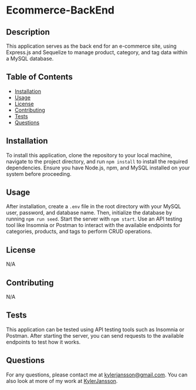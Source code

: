 # Ecommerce-BackEnd

  ## Description

  This application serves as the back end for an e-commerce site, using Express.js and Sequelize to manage product, category, and tag data within a MySQL database.

  ## Table of Contents

  - [Installation](#installation)
  - [Usage](#usage)
  - [License](#license)
  - [Contributing](#contributing)
  - [Tests](#tests)
  - [Questions](#questions)

  ## Installation

  To install this application, clone the repository to your local machine, navigate to the project directory, and run `npm install` to install the required dependencies. Ensure you have Node.js, npm, and MySQL installed on your system before proceeding.

  ## Usage

  After installation, create a `.env` file in the root directory with your MySQL user, password, and database name. Then, initialize the database by running `npm run seed`. Start the server with `npm start`. Use an API testing tool like Insomnia or Postman to interact with the available endpoints for categories, products, and tags to perform CRUD operations.

  ## License 
  
  N/A

  ## Contributing

  N/A

  ## Tests

  This application can be tested using API testing tools such as Insomnia or Postman. After starting the server, you can send requests to the available endpoints to test how it works.

  ## Questions

  For any questions, please contact me at [kylerjansson@gmail.com](mailto:kylerjansson@gmail.com). You can also look at more of my work at [KylerJansson](https://github.com/KylerJansson/).
